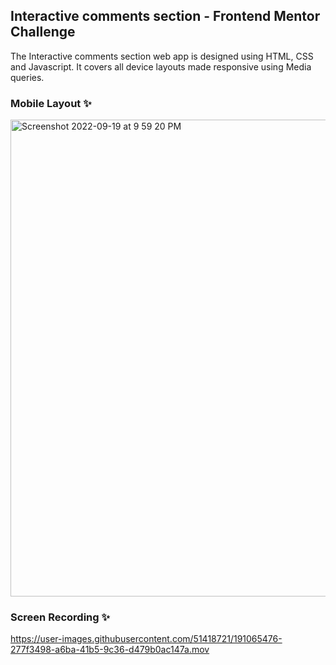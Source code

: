 ## Interactive comments section - Frontend Mentor Challenge

The Interactive comments section web app is designed using HTML, CSS and Javascript. It covers all device layouts made responsive using Media queries.

### Mobile Layout ✨

<img width="763" alt="Screenshot 2022-09-19 at 9 59 20 PM" src="https://user-images.githubusercontent.com/51418721/191066854-847fbc77-b664-41a0-86fe-d277afc00e25.png">


### Screen Recording ✨




https://user-images.githubusercontent.com/51418721/191065476-277f3498-a6ba-41b5-9c36-d479b0ac147a.mov

